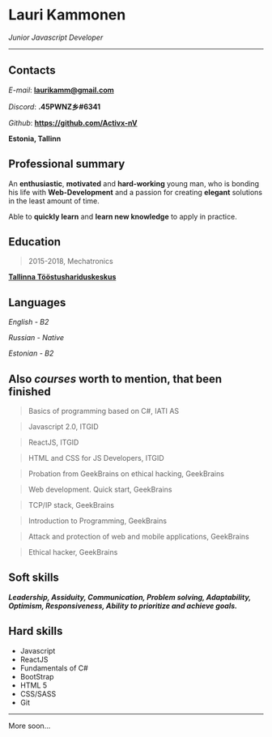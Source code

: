 # Lauri Kammonen
_Junior Javascript Developer_

<hr>

## Contacts

_E-mail_: **laurikamm@gmail.com**

_Discord_: **.45PWNZ乡#6341**

_Github_: **https://github.com/Activx-nV**

**Estonia, Tallinn**

## Professional summary

An __enthusiastic__, __motivated__ and __hard-working__ young man, who is bonding his life with **Web-Development** and a passion for creating __elegant__ solutions in the least amount of time.

Able to __quickly learn__ and __learn new knowledge__ to apply in practice.

## Education
> 2015-2018, Mechatronics

**[Tallinna Tööstushariduskeskus](https://www.tthk.ee/)**

## Languages

_English - B2_

_Russian - Native_

_Estonian - B2_

## Also _courses_ worth to mention, that been finished

> Basics of programming based on C#, IATI AS

> Javascript 2.0, ITGID

> ReactJS, ITGID

> HTML and CSS for JS Developers, ITGID

> Probation from GeekBrains on ethical hacking, GeekBrains

> Web development. Quick start, GeekBrains

> TCP/IP stack, GeekBrains

> Introduction to Programming, GeekBrains

> Attack and protection of web and mobile applications, GeekBrains

> Ethical hacker, GeekBrains

## Soft skills
**_Leadership, Assiduity, Communication, Problem solving, Adaptability, Optimism, Responsiveness, Ability to prioritize and achieve goals._**

## Hard skills
- Javascript
- ReactJS
- Fundamentals of C#
- BootStrap
- HTML 5
- CSS/SASS
- Git

<hr>

More soon...
